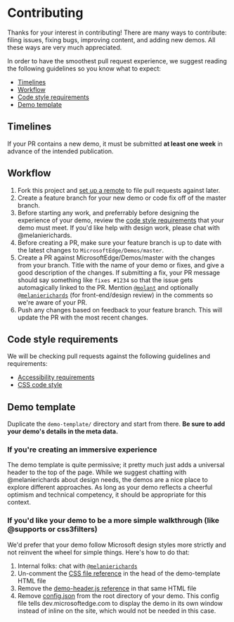 # Contributing

Thanks for your interest in contributing! There are many ways to contribute: filing issues, fixing bugs, improving content, and adding new demos. All these ways are very much appreciated.

In order to have the smoothest pull request experience, we suggest reading the following guidelines so you know what to expect:

* [Timelines](#timelines)
* [Workflow](#workflow)
* [Code style requirements](#code-style-requirements)
* [Demo template](#demo-template)

## Timelines

If your PR contains a new demo, it must be submitted **at least one week** in advance of the intended publication.

## Workflow

1. Fork this project and [set up a remote](https://help.github.com/articles/configuring-a-remote-for-a-fork/) to file pull requests against later.
2. Create a feature branch for your new demo or code fix off of the master branch.
3. Before starting any work, and preferrably before designing the experience of your demo, review the [code style requirements](#code-style-requirements) that your demo must meet. If you'd like help with design work, please chat with @melanierichards.
4. Before creating a PR, make sure your feature branch is up to date with the latest changes to `MicrosoftEdge/Demos/master`.
5. Create a PR against MicrosoftEdge/Demos/master with the changes from your branch. Title with the name of your demo or fixes, and give a good description of the changes. If submitting a fix, your PR message should say something like `fixes #1234` so that the issue gets automagically linked to the PR. Mention [`@molant`](https://github.com/molant) and optionally [`@melanierichards`](https://github.com/melanierichards) (for front-end/design review) in the comments so we're aware of your PR.
6. Push any changes based on feedback to your feature branch. This will update the PR with the most recent changes.

## Code style requirements

We will be checking pull requests against the following guidelines and requirements:

* [Accessibility requirements](.github/ACCESSIBILITY_REQS.md)
* [CSS code style](.github/CSS_STYLE_REQS.md)

## Demo template

Duplicate the `demo-template/` directory and start from there. **Be sure to add your demo's details in the meta data.**

### If you're creating an immersive experience

The demo template is quite permissive; it pretty much just adds a universal header to the top of the page. While we suggest chatting with @melanierichards about design needs, the demos are a nice place to explore different approaches. As long as your demo reflects a cheerful optimism and technical competency, it should be appropriate for this context.

### If you'd like your demo to be a more simple walkthrough (like @supports or css3filters)

We'd prefer that your demo follow Microsoft design styles more strictly and not reinvent the wheel for simple things. Here's how to do that:

1. Internal folks: chat with [`@melanierichards`](https://github.com/melanierichards)
2. Un-comment the [CSS file reference](demo-template/index.html#L11) in the head of the demo-template HTML file
3. Remove the [demo-header.js reference](demo-template/index.html#L20) in that same HTML file
4. Remove [config.json](demo-template/config.json) from the root directory of your demo. This config file tells dev.microsoftedge.com to display the demo in its own window instead of inline on the site, which would not be needed in this case.